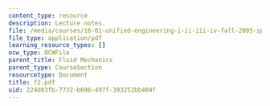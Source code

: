 ```yaml
---
content_type: resource
description: Lecture notes.
file: /media/courses/16-01-unified-engineering-i-ii-iii-iv-fall-2005-spring-2006/224d03fb7732b696497f393252bb404f_f2.pdf
file_type: application/pdf
learning_resource_types: []
ocw_type: OCWFile
parent_title: Fluid Mechanics
parent_type: CourseSection
resourcetype: Document
title: f2.pdf
uid: 224d03fb-7732-b696-497f-393252bb404f
---
```

